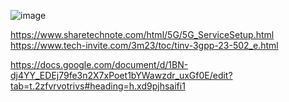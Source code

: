 ![image](https://github.com/user-attachments/assets/221e8004-fba8-4ff5-905a-731d7000e634)

https://www.sharetechnote.com/html/5G/5G_ServiceSetup.html
https://www.tech-invite.com/3m23/toc/tinv-3gpp-23-502_e.html

https://docs.google.com/document/d/1BN-dj4YY_EDEj79fe3n2X7xPoet1bYWawzdr_uxGf0E/edit?tab=t.2zfvrvotrivs#heading=h.xd9pjhsaifi1
